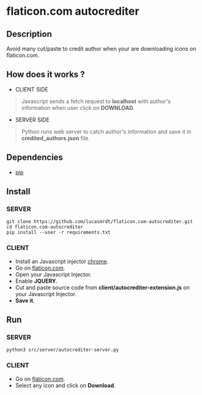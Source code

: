 # flaticon.com autocrediter

## Description
Avoid many cut/paste to credit author when your are downloading icons on flaticon.com.

## How does it works ?
+ CLIENT SIDE

> Javascript sends a fetch request to **localhost** with author's information when user click on **DOWNLOAD**.

+ SERVER SIDE

> Python runs web server to catch author's information and save it in **credited_authors.json** file.

## Dependencies
+ [pip](https://pypi.org/project/pip/)

## Install
### SERVER
```
git clone https://github.com/lucasmrdt/flaticon.com-autocrediter.git
cd flaticon.com-autocrediter
pip install --user -r requirements.txt
```

### CLIENT
* Install an Javascript injector [chrome](https://chrome.google.com/webstore/detail/custom-javascript-for-web/poakhlngfciodnhlhhgnaaelnpjljija?hl=en).
* Go on [flaticon.com](https://www.flaticon.com/).
* Open your Javascript Injector.
* Enable **JQUERY**.
* Cut and paste source code from **client/autocrediter-extension.js** on your Javascript Injector.
* **Save it**.

## Run
### SERVER
```
python3 src/server/autocrediter-server.py
```

### CLIENT
* Go on [flaticon.com](https://www.flaticon.com/).
* Select any icon and click on **Download**.
